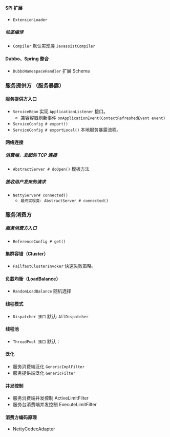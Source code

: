 #### SPI 扩展
- `ExtensionLoader` 


##### 动态编译
- `Compiler` 默认实现类 `JavassistCompiler` 


#### Dubbo、Spring 整合
- `DubboNamespaceHandler` 扩展 Schema

### 服务提供方 （服务暴露）
#### 服务提供方入口
- `ServiceBean` 实现 `ApplicationListener` 接口。
    - 兼容容器刷新事件 `onApplicationEvent(ContextRefreshedEvent event)`
- `ServiceConfig # export()`
- `ServiceConfig # exportLocal()` 本地服务暴露流程。

#### 网络连接
##### 消费端，发起的 TCP 连接
- `AbstractServer # doOpen()` 模板方法



##### 接收用户发来的请求
- `NettyServer# connected()`
    - `最终实现类: AbstractServer # connected()`
    
    
 ### 服务消费方
 ##### 服务消费方入口
 - `ReferenceConfig # get()`



#### 集群容错（Cluster）
- `FailfastClusterInvoker` 快速失败策略。



#### 负载均衡（LoadBalance）
- `RandomLoadBalance` 随机选择

#### 线程模式
- `Dispatcher 接口` 默认: `AllDispatcher`

#### 线程池
- `ThreadPool 接口` 默认：


#### 泛化
- 服务消费端泛化 `GenericImplFilter`
- 服务提供端泛化 `GenericFilter`

#### 并发控制
- 服务消费端并发控制 ActiveLimitFilter
- 服务台消费端并发控制 ExecuteLimitFilter 

#### 消费方编码原理
- NettyCodecAdapter
